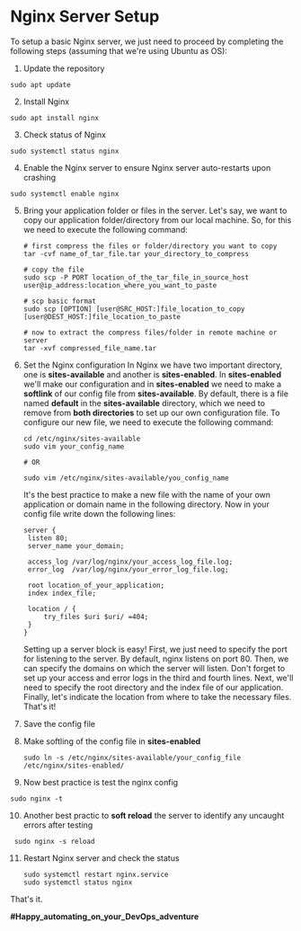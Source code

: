 # Nginx Server Setup

To setup a basic Nginx server, we just need to proceed by completing the following steps (assuming that we're using Ubuntu as OS):

1. Update the repository

```
sudo apt update
```

2. Install Nginx

```
sudo apt install nginx
```

3. Check status of Nginx

```
sudo systemctl status nginx
```

4. Enable the Nginx server to ensure Nginx server auto-restarts upon crashing

```
sudo systemctl enable nginx
```

5. Bring your application folder or files in the server. Let's say, we want to copy our application folder/directory from our local machine. So, for this we need to execute the following command:

   ```
   # first compress the files or folder/directory you want to copy
   tar -cvf name_of_tar_file.tar your_directory_to_compress

   # copy the file
   sudo scp -P PORT location_of_the_tar_file_in_source_host user@ip_address:location_where_you_want_to_paste

   # scp basic format
   sudo scp [OPTION] [user@SRC_HOST:]file_location_to_copy [user@DEST_HOST:]file_location_to_paste

   # now to extract the compress files/folder in remote machine or server
   tar -xvf compressed_file_name.tar
   ```

6. Set the Nginx configuration
   In Nginx we have two important directory, one is **sites-available** and another is **sites-enabled**. In **sites-enabled** we'll make our configuration and in **sites-enabled** we need to make a **softlink** of our config file from **sites-available**. By default, there is a file named **default** in the **sites-available** directory, which we need to remove from **both directories** to set up our own configuration file. To configure our new file, we need to execute the following command:

   ```
   cd /etc/nginx/sites-available
   sudo vim your_config_name

   # OR

   sudo vim /etc/nginx/sites-available/you_config_name
   ```

   It's the best practice to make a new file with the name of your own application or domain name in the following directory.
   Now in your config file write down the following lines:

   ```
   server {
    listen 80;
    server_name your_domain;

    access_log /var/log/nginx/your_access_log_file.log;
    error_log  /var/log/nginx/your_error_log_file.log;

    root location_of_your_application;
    index index_file;

    location / {
        try_files $uri $uri/ =404;
    }
   }
   ```

   Setting up a server block is easy! First, we just need to specify the port for listening to the server. By default, nginx listens on port 80. Then, we can specify the domains on which the server will listen. Don't forget to set up your access and error logs in the third and fourth lines. Next, we'll need to specify the root directory and the index file of our application. Finally, let's indicate the location from where to take the necessary files.
   That's it!

7. Save the config file

8. Make softling of the config file in **sites-enabled**

   ```
   sudo ln -s /etc/nginx/sites-available/your_config_file /etc/nginx/sites-enabled/
   ```

9. Now best practice is test the nginx config

```
sudo nginx -t
```

10. Another best practic to **soft reload** the server to identify any uncaught errors after testing

```
 sudo nginx -s reload
```

11. Restart Nginx server and check the status
    ```
    sudo systemctl restart nginx.service
    sudo systemctl status nginx
    ```

That's it.

**#Happy_automating_on_your_DevOps_adventure**
